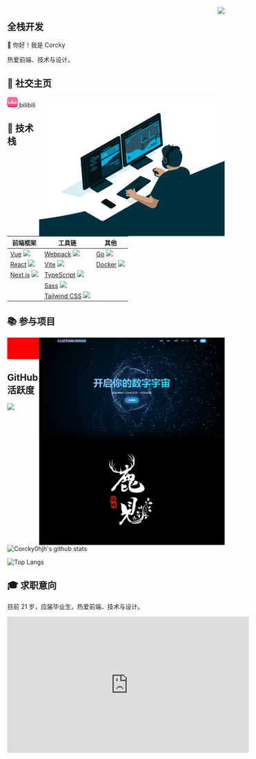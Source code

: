 <img align="right" src="https://count.getloli.com/get/@:Corcky0hjh?theme=rule34">

## 全栈开发

👋 你好！我是 Corcky

热爱前端、技术与设计。

## 📱 社交主页

<a href="https://space.bilibili.com/393842136">
  <img height="24" width="24" src="./img/bilibili.png" />
</a>bilibili

<img align="right" alt="GIF" src="./img/code.gif" width="430" />
<a src="https://cdn.jsdelivr.net/gh/dev2dev/img-hosting@latest/video.mp4" width="100%" height="100%" controls="controls"></a>

## 💼 技术栈

| 前端框架                                                                   | 工具链                                                                                           | 其他                                                                           |
| -------------------------------------------------------------------------- | ------------------------------------------------------------------------------------------------ | ------------------------------------------------------------------------------ |
| [Vue](https://v3.cn.vuejs.org) <img height="20" src="./images/vue.png" />  | [Webpack](https://webpack.js.org/) <img height="20" src="./images/webpack.svg" />                | [Go](https://go.dev/) <img height="20" src="./images/golang.png" />            |
| [React](https://reactjs.org/) <img height="20" src="./images/react.svg" /> | [Vite](https://cn.vitejs.dev) <img height="20" src="./images/vite.png" />                        | [Docker](https://www.docker.com) <img height="20" src="./images/docker.png" /> |
| [Next.js](https://nextjs.org/) <img height="20" src="./images/next.png" /> | [TypeScript](https://www.tslang.cn/index.html) <img height="20" src="./images/typescript.png" /> |                                                                                |
|                                                                            | [Sass](https://sass-lang.com) <img height="20" src="./images/sass2.png" />                       |                                                                                |
|                                                                            | [Tailwind CSS](https://tailwindcss.com) <img height="20" src="./images/tailwindcss.png" />       |                                                                                |

## 📚 参与项目

<a href="https://www.bilibili.com/video/BV1tdVhzpEXw/?spm_id_from=333.1387.homepage.video_card.click" width="100%" height="100%" controls="controls">
<img align="right" alt="GIF" src="./img/毕设.jpg" width="430" />
</a>

<a href="https://www.bilibili.com/video/BV1tdVhzpEXw/?spm_id_from=333.1387.homepage.video_card.click" width="100%" height="100%" controls="controls">
<img align="right" alt="GIF" src="./img/鹿见.png" width="430" />
</a>

<div style="height:50px;weight:100%;background-color:red;"></div>

##  GitHub 活跃度

[![](https://activity-graph.herokuapp.com/graph?username=Minori-ty&theme=dracula)](https://github.com/ashutosh00710/github-readme-activity-graph)

![Corcky0hjh's github stats](https://github-readme-stats.vercel.app/api?username=Minori-ty&show_icons=true&theme=vue)

![Top Langs](https://github-readme-stats.vercel.app/api/top-langs/?username=Minori-ty&langs_count=6)

## 🎓 求职意向

目前 21 岁，应届毕业生，热爱前端、技术与设计。

<iframe width="560" height="315" src="https://www.bilibili.com/video/BV1tdVhzpEXw?t=286.1" frameborder="0" allowfullscreen></iframe>
